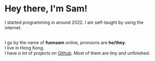 # Hey there, I'm Sam!
I started programming in around 2022. I am self-taught by using the internet.

<br>
<style>@import url("/index.css")</style>

<div class="card">
    <div>
        <i class="fa-solid fa-address-card fa-fw"></i>
    </div>
    <div>
        I go by the name of <b>funnsam</b> online, pronouns are <b>he/they</b>.
    </div>
</div>

<div class="card">
    <div>
        <i class="fa-solid fa-location-dot fa-fw"></i>
    </div>
    <div>
        I live in Hong Kong.
    </div>
</div>

<div class="card">
    <div>
        <i class="fa-solid fa-dumpster-fire fa-fw"></i>
    </div>
    <div>
        I have <i>a lot</i> of projects on <a href="https://github.com/funnsam"><i class="fa-brands fa-github"></i> Github</a>. Most of them are tiny and unfinished.
    </div>
</div>
